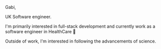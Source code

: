 Gabi, 

UK Software engineer.

I'm primarily interested in full-stack development and currently work as a software engineer in HealthCare 🏥

Outside of work, I'm interested in following the advancements of science.

